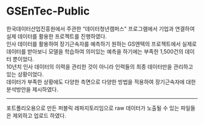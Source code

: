 # GSEnTec-Public
한국데이터산업진흥원에서 주관한 “데이터청년캠퍼스" 프로그램에서 기업과 연결하여 실제 데이터를 활용한 프로젝트를 진행하였다.  
인사 데이터를 활용하여 장기근속자를 예측하기 원하는 GS엔텍의 프로젝트에서 실제로 데이터를 받아보니 모델을 학습하여 의미있는 예측을 하기에는 부족한 1,500건의 데이터 뿐이었다.  
10년치 인사 데이터의 이력을 관리한 것이 아니라 인력들의 최종 데이터만을 관리하고 있는 상황이었다.  
데이터가 부족한 상황에도 다양한 측면으로 다양한 방법을 적용하여 장기근속자에 대한 분석방안을 제시하였다.  

---------------
포트폴리오용으로 만든 퍼블릭 레파지토리임으로 raw 데이터가 노출될 수 있는 파일들은 제외하고 업로드 하였다.
